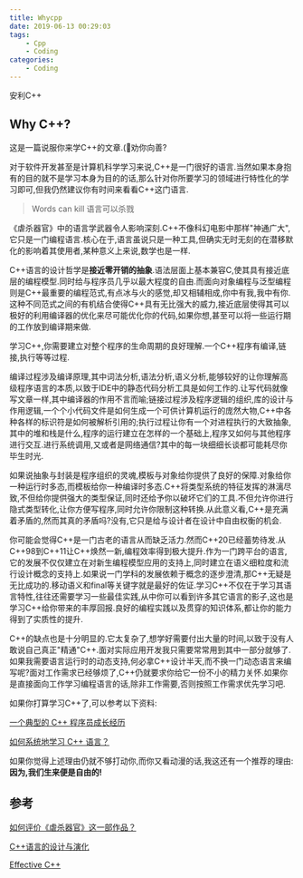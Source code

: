 ```yaml
---
title: Whycpp
date: 2019-06-13 00:29:03
tags:
	- Cpp
	- Coding
categories:
	- Coding
---
```


安利C++

<!-- more -->

## Why C++?

这是一篇说服你来学C++的文章.(🤔劝你向善?

对于软件开发甚至是计算机科学学习来说,C++是一门很好的语言.当然如果本身抱有的目的就不是学习本身为目的的话,那么针对你所要学习的领域进行特性化的学习即可,但我仍然建议你有时间来看看C++这门语言.

> Words can kill	语言可以杀戮

《虐杀器官》中的语言学武器令人影响深刻.C++不像科幻电影中那样"神通广大",它只是一门编程语言.核心在于,语言虽说只是一种工具,但确实无时无刻的在潜移默化的影响着其使用者,某种意义上来说,数学也是一样.

C++语言的设计哲学是**接近零开销的抽象**.语法层面上基本兼容C,使其具有接近底层的编程模型.同时给与程序员几乎以最大程度的自由.而面向对象编程与泛型编程则是C++最重要的编程范式,有点冰与火的感觉,却又相辅相成,你中有我,我中有你.这种不同范式之间的有机结合使得C++具有无比强大的威力,接近底层使得其可以极好的利用编译器的优化来尽可能优化你的代码,如果你想,甚至可以将一些运行期的工作放到编译期来做.

学习C++,你需要建立对整个程序的生命周期的良好理解.一个C++程序有编译,链接,执行等等过程.

编译过程涉及编译原理,其中词法分析,语法分析,语义分析,能够较好的让你理解高级程序语言的本质,以致于IDE中的静态代码分析工具是如何工作的.让写代码就像写文章一样,其中编译器的作用不言而喻;链接过程涉及程序逻辑的组织,库的设计与作用逻辑,一个个小代码文件是如何生成一个可供计算机运行的庞然大物,C++中各种各样的标识符是如何被解析引用的;执行过程让你有一个对进程执行的大致抽象,其中的堆和栈是什么,程序的运行建立在怎样的一个基础上,程序又如何与其他程序进行交互.进行系统调用,又或者是网络通信?其中的每一块细细长谈都可能耗尽你毕生时光.

如果说抽象与封装是程序组织的灵魂,模板与对象给你提供了良好的保障.对象给你一种运行时多态,而模板给你一种编译时多态.C++将类型系统的特征发挥的淋漓尽致,不但给你提供强大的类型保证,同时还给予你以破坏它们的工具.不但允许你进行隐式类型转化,让你方便写程序,同时允许你限制这种转换.从此意义看,C++是充满着矛盾的,然而其真的矛盾吗?没有,它只是给与设计者在设计中自由权衡的机会.

你可能会觉得C++是一门古老的语言从而缺乏活力.然而C++20已经蓄势待发.从C++98到C++11让C++焕然一新,编程效率得到极大提升.作为一门跨平台的语言,它的发展不仅仅建立在对新生编程模型应用的支持上,同时建立在语义细粒度和流行设计概念的支持上.如果说一门学科的发展依赖于概念的逐步澄清,那C++无疑是无比成功的.移动语义和final等关键字就是最好的佐证.学习C++不仅在于学习其语言特性,往往还需要学习一些最佳实践,从中你可以看到许多其它语言的影子,这也是学习C++给你带来的丰厚回报.良好的编程实践以及贯穿的知识体系,都让你的能力得到了实质性的提升.

C++的缺点也是十分明显的.它太复杂了,想学好需要付出大量的时间,以致于没有人敢说自己真正"精通"C++.面对实际应用开发我只需要常常用到其中一部分就够了.如果我需要语言运行时的动态支持,何必拿C++设计半天,而不换一门动态语言来编写呢?面对工作需求已经够烦了,C++仍就要求你给它一份不小的精力关怀.如果你是直接面向工作学习编程语言的话,除非工作需要,否则按照工作需求优先学习吧.

如果你打算学习C++了,可以参考以下资料:

[一个典型的 C++ 程序员成长经历](https://yq.aliyun.com/articles/13878)

[如何系统地学习 C++ 语言？](https://www.zhihu.com/question/23447320)

如果你觉得上述理由仍就不够打动你,而你又看动漫的话,我这还有一个推荐的理由:**因为,我们生来便是自由的!**

## 参考

[如何评价《虐杀器官》这一部作品？](https://www.zhihu.com/question/36659744/answer/89706447)

[C++语言的设计与演化](https://book.douban.com/subject/10536031/)

[Effective C++](https://book.douban.com/subject/5387403/)